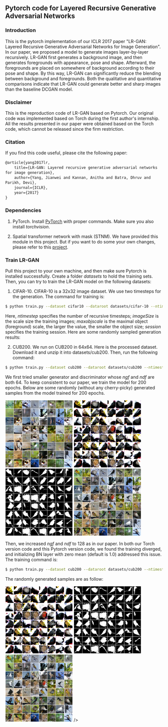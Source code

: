 ## Pytorch code for Layered Recursive Generative Adversarial Networks

### Introduction

This is the pytorch implementation of our ICLR 2017 paper "LR-GAN: Layered Recursive Generative Adversarial Networks for Image Generation". In our paper, we proposed a model to generate images layer-by-layer recursively. LR-GAN first generates a background image, and then generates foregrounds with appearance, pose and shape. Afterward, the foregrounds are placed on somewhere of background according to their pose and shape. By this way, LR-GAN can significantly reduce the blending between background and foregrounds. Both the qualitative and quantitative comparisons indicate that LR-GAN could generate better and sharp images than the baseline DCGAN model.

### Disclaimer

This is the reproduction code of LR-GAN based on Pytorch. Our original code was implemented based on Torch during the first author's internship. All the results presented in our paper were obtained based on the Torch code, which cannot be released since the firm restriction.

### Citation

If you find this code useful, please cite the following paper:

    @article{yang2017lr,
        title={LR-GAN: Layered recursive generative adversarial networks for image generation},
        author={Yang, Jianwei and Kannan, Anitha and Batra, Dhruv and Parikh, Devi},
        journal={ICLR},
        year={2017}
    }

### Dependencies

1. PyTorch. Install [PyTorch](http://pytorch.org/) with proper commands. Make sure you also install *torchvision*.

2. Spatial transformer network with mask (STNM). We have provided this module in this project. But if you want to do some your own changes, please refer to this [project](https://github.com/jwyang/stnm.pytorch).

### Train LR-GAN

Pull this project to your own machine, and then make sure Pytorch is installed successfully. Create a folder *datasets* to hold the training sets. Then, you can try to train the LR-GAN model on the following datasets:

1. CIFAR-10. CIFAR-10 is a 32x32 image dataset. We use two timesteps for the generation. The command for training is:
```bash
$ python train.py --dataset cifar10 --dataroot datasets/cifar-10 --ntimestep 2 --imageSize 32 --maxobjscale 1.2 --niter 100 --session 1
```
Here, *ntimestep* specifies the number of recursive timesteps; *imageSize* is the scale size the training images; *maxobjscale* is the maximal object (foreground) scale, the larger the value, the smaller the object size; *session* specifies the training session. Here are some randomly sampled generation results:

2. CUB200. We run on CUB200 in 64x64. Here is the processed dataset. Download it and unzip it into datasets/cub200. Then, run the following command:
```bash
$ python train.py --dataset cub200 --dataroot datasets/cub200 --ntimestep 2 --imageSize 64 --maxobjscale 1.2 --niter 200 --session 1
```

We first tried smaller generator and discriminator whose *ngf* and *ndf* are both 64. To keep consistent to our paper, we train the model for 200 epochs. Below are some randomly (without any cherry-picky) generated samples from the model trained for 200 epochs.

<img src="images/cub200/bgimg.png" width="215"/> <img src="images/cub200/fgimg.png" width="215"/> <img src="images/cub200/fgmask.png" width="215"/> <img src="images/cub200/final.png" width="215"/>

Then, we increased *ngf* and *ndf* to 128 as in our paper. In both our Torch version code and this Pytorch version code, we found the training diverged, and initializing BN layer with zero mean (default is 1.0) addressed this issue. The training command is:
```bash
$ python train.py --dataset cub200 --dataroot datasets/cub200 --ntimestep 2 --imageSize 64 --maxobjscale 1.2 --ngf 128 --ndf 128 --niter 200 --session 1
```

The randomly generated samples are as follow:
<p
<img src="images/cub200/bgimg.png" width="215"/> <img src="images/cub200/fgimg.png" width="215"/> <img src="images/cub200/fgmask.png" width="215"/> <img src="images/cub200/final.png" width="215"/>
/>
